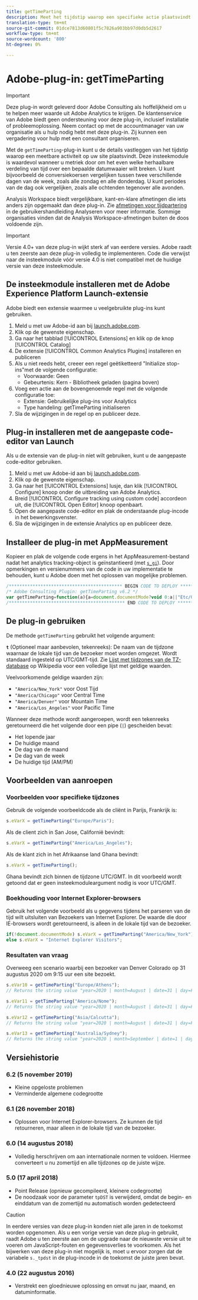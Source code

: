 ```yaml
---
title: getTimeParting
description: Meet het tijdstip waarop een specifieke actie plaatsvindt.
translation-type: tm+mt
source-git-commit: 01dce7813d60801f5c7826a903bb97d0db5d2617
workflow-type: tm+mt
source-wordcount: '800'
ht-degree: 0%

---
```



# Adobe-plug-in: getTimeParting

>[!IMPORTANT]
>
>Deze plug-in wordt geleverd door Adobe Consulting als hoffelijkheid om u te helpen meer waarde uit Adobe Analytics te krijgen. De klantenservice van Adobe biedt geen ondersteuning voor deze plug-in, inclusief installatie of probleemoplossing. Neem contact op met de accountmanager van uw organisatie als u hulp nodig hebt met deze plug-in. Zij kunnen een vergadering voor hulp met een consultant organiseren.

Met de `getTimeParting`-plug-in kunt u de details vastleggen van het tijdstip waarop een meetbare activiteit op uw site plaatsvindt. Deze insteekmodule is waardevol wanneer u metriek door om het even welke herhaalbare verdeling van tijd over een bepaalde datumwaaier wilt breken. U kunt bijvoorbeeld de conversiekoersen vergelijken tussen twee verschillende dagen van de week, zoals alle zondag en alle donderdag. U kunt periodes van de dag ook vergelijken, zoals alle ochtenden tegenover alle avonden.

Analysis Workspace biedt vergelijkbare, kant-en-klare afmetingen die iets anders zijn opgemaakt dan deze plug-in. Zie [afmetingen voor tijdpartering](/help/analyze/analysis-workspace/components/dimensions/time-parting-dimensions.md) in de gebruikershandleiding Analyseren voor meer informatie. Sommige organisaties vinden dat de Analysis Workspace-afmetingen buiten de doos voldoende zijn.

>[!IMPORTANT]
>
>Versie 4.0+ van deze plug-in wijkt sterk af van eerdere versies. Adobe raadt u ten zeerste aan deze plug-in volledig te implementeren. Code die verwijst naar de insteekmodule vóór versie 4.0 is niet compatibel met de huidige versie van deze insteekmodule.

## De insteekmodule installeren met de Adobe Experience Platform Launch-extensie

Adobe biedt een extensie waarmee u veelgebruikte plug-ins kunt gebruiken.

1. Meld u met uw Adobe-id aan bij [launch.adobe.com](https://launch.adobe.com).
1. Klik op de gewenste eigenschap.
1. Ga naar het tabblad [!UICONTROL Extensions] en klik op de knop [!UICONTROL Catalog]
1. De extensie [!UICONTROL Common Analytics Plugins] installeren en publiceren
1. Als u niet reeds hebt, creeer een regel geëtiketteerd &quot;Initialize stop-ins&quot;met de volgende configuratie:
   * Voorwaarde: Geen
   * Gebeurtenis: Kern - Bibliotheek geladen (pagina boven)
1. Voeg een actie aan de bovengenoemde regel met de volgende configuratie toe:
   * Extensie: Gebruikelijke plug-ins voor Analytics
   * Type handeling: getTimeParting initialiseren
1. Sla de wijzigingen in de regel op en publiceer deze.

## Plug-in installeren met de aangepaste code-editor van Launch

Als u de extensie van de plug-in niet wilt gebruiken, kunt u de aangepaste code-editor gebruiken.

1. Meld u met uw Adobe-id aan bij [launch.adobe.com](https://launch.adobe.com).
1. Klik op de gewenste eigenschap.
1. Ga naar het [!UICONTROL Extensions] lusje, dan klik [!UICONTROL Configure] knoop onder de uitbreiding van Adobe Analytics.
1. Breid [!UICONTROL Configure tracking using custom code] accordeon uit, die [!UICONTROL Open Editor] knoop openbaart.
1. Open de aangepaste code-editor en plak de onderstaande plug-incode in het bewerkingsvenster.
1. Sla de wijzigingen in de extensie Analytics op en publiceer deze.

## Installeer de plug-in met AppMeasurement

Kopieer en plak de volgende code ergens in het AppMeasurement-bestand nadat het analytics tracking-object is geïnstantieerd (met [`s_gi`](../functions/s-gi.md)). Door opmerkingen en versienummers van de code in uw implementatie te behouden, kunt u Adobe doen met het oplossen van mogelijke problemen.

```js
/******************************************* BEGIN CODE TO DEPLOY *******************************************/
/* Adobe Consulting Plugin: getTimeParting v6.2 */
var getTimeParting=function(a){a=document.documentMode?void 0:a||"Etc/GMT";a=(new Date).toLocaleDateString("en-US",{timeZone:a, minute:"numeric",hour:"numeric",weekday:"long",day:"numeric",year:"numeric",month:"long"});a=/([a-zA-Z]+).*?([a-zA-Z]+).*?([0-9]+).*?([0-9]+)(.*?)([0-9])(.*)/.exec(a);return"year="+a[4]+" | month="+a[2]+" | date="+a[3]+" | day="+a[1]+" | time="+(a[6]+a[7])};
/******************************************** END CODE TO DEPLOY ********************************************/
```

## De plug-in gebruiken

De methode `getTimeParting` gebruikt het volgende argument:

**`t`** (Optioneel maar aanbevolen, tekenreeks): De naam van de tijdzone waarnaar de lokale tijd van de bezoeker moet worden omgezet.  Wordt standaard ingesteld op UTC/GMT-tijd. Zie [Lijst met tijdzones van de TZ-database](https://en.wikipedia.org/wiki/List_of_tz_database_time_zones) op Wikipedia voor een volledige lijst met geldige waarden.

Veelvoorkomende geldige waarden zijn:

* `"America/New_York"` voor Oost Tijd
* `"America/Chicago"` voor Central Time
* `"America/Denver"` voor Mountain Time
* `"America/Los_Angeles"` voor Pacific Time

Wanneer deze methode wordt aangeroepen, wordt een tekenreeks geretourneerd die het volgende door een pipe (`|`) gescheiden bevat:

* Het lopende jaar
* De huidige maand
* De dag van de maand
* De dag van de week
* De huidige tijd (AM/PM)

## Voorbeelden van aanroepen

### Voorbeelden voor specifieke tijdzones

Gebruik de volgende voorbeeldcode als de cliënt in Parijs, Frankrijk is:

```js
s.eVarX = getTimeParting("Europe/Paris");
```

Als de client zich in San Jose, Californië bevindt:

```js
s.eVarX = getTimeParting("America/Los_Angeles");
```

Als de klant zich in het Afrikaanse land Ghana bevindt:

```js
s.eVarX = getTimeParting();
```

Ghana bevindt zich binnen de tijdzone UTC/GMT. In dit voorbeeld wordt getoond dat er geen insteekmoduleargument nodig is voor UTC/GMT.

### Boekhouding voor Internet Explorer-browsers

Gebruik het volgende voorbeeld als u gegevens tijdens het parseren van de tijd wilt uitsluiten van Bezoekers van Internet Explorer. De waarde die door IE-browsers wordt geretourneerd, is alleen in de lokale tijd van de bezoeker.

```js
if(!document.documentMode) s.eVarX = getTimeParting("America/New_York");
else s.eVarX = "Internet Explorer Visitors";
```

### Resultaten van vraag

Overweeg een scenario waarbij een bezoeker van Denver Colorado op 31 augustus 2020 om 9:15 uur een site bezoekt.

```js
s.eVar10 = getTimeParting("Europe/Athens");
// Returns the string value "year=2020 | month=August | date=31 | day=Friday | time=6:15 PM"

s.eVar11 = getTimeParting("America/Nome");
// Returns the string value "year=2020 | month=August | date=31 | day=Friday | time=6:15 AM"

s.eVar12 = getTimeParting("Asia/Calcutta");
// Returns the string value "year=2020 | month=August | date=31 | day=Friday | time=8:45 PM"

s.eVar13 = getTimeParting("Australia/Sydney");
// Returns the string value "year=2020 | month=September | date=1 | day=Saturday | time=1:15 AM"
```

## Versiehistorie

### 6.2 (5 november 2019)

* Kleine opgeloste problemen
* Verminderde algemene codegrootte

### 6.1 (26 november 2018)

* Oplossen voor Internet Explorer-browsers. Ze kunnen de tijd retourneren, maar alleen in de lokale tijd van de bezoeker.

### 6.0 (14 augustus 2018)

* Volledig herschrijven om aan internationale normen te voldoen. Hiermee converteert u nu zomertijd en alle tijdzones op de juiste wijze.

### 5.0 (17 april 2018)

* Point Release (opnieuw gecompileerd, kleinere codegrootte)
* De noodzaak voor de parameter `tpDST` is verwijderd, omdat de begin- en einddatum van de zomertijd nu automatisch worden gedetecteerd

>[!CAUTION]
>
>In eerdere versies van deze plug-in konden niet alle jaren in de toekomst worden opgenomen. Als u een vorige versie van deze plug-in gebruikt, raadt Adobe u ten zeerste aan om de upgrade naar de nieuwste versie uit te voeren om JavaScript-fouten en gegevensverlies te voorkomen. Als het bijwerken van deze plug-in niet mogelijk is, moet u ervoor zorgen dat de variabele `s._tpdst` in de plug-incode in de toekomst de juiste jaren bevat.

### 4.0 (22 augustus 2016)

* Verstrekt een gloednieuwe oplossing en omvat nu jaar, maand, en datuminformatie.
